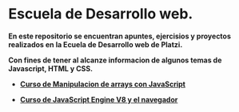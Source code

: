 # Escuela de Desarrollo web.

**En este repositorio se encuentran apuntes, ejercisios y proyectos realizados en la Ecuela de Desarrollo web de Platzi.**

**Con fines de tener al alcanze informacion de algunos temas de Javascript, HTML y CSS.**

- **[Curso de Manipulacion de arrays con JavaScript](https://github.com/Leonardo291024/Platzi-Cursos/tree/main/curso-manipulacion-de-arrays)**

- **[Curso de JavaScript Engine V8 y el navegador](https://github.com/Leonardo291024/Platzi-Cursos/tree/main/curso-javasccript-Engine-v8-navegador)**